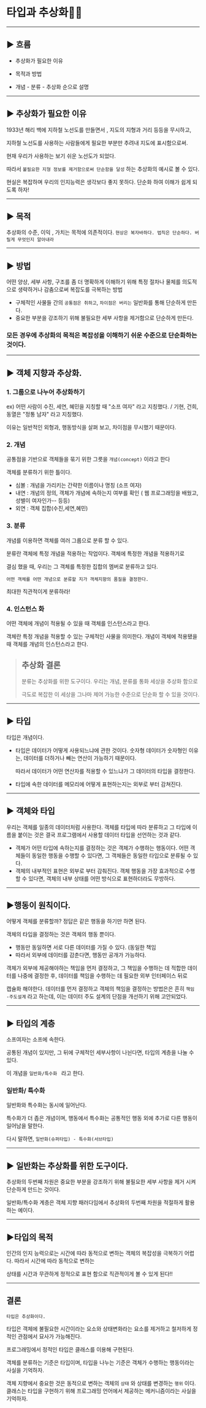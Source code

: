 # 타입과 추상화🧑‍🦯

---

## ▶ 흐름

- 추상화가 필요한 이유

- 목적과 방법
- 개념 - 분류 - 추상화 순으로 설명

---



## ▶ 추상화가 필요한 이유

1933년 해리 백에 지하철 노선도를 만들면서 , 지도의 지형과 거리 등등을 무시하고, 

 지하철 노선도를 사용하는 사람들에게 필요한 부분만 추려내 지도에 표시함으로써. 

현재 우리가 사용하는 보기 쉬운 노선도가 되었다. 



따라서 `불필요한 지형 정보를 제거함으로써 단순함을 달성` 하는 추상화의 예시로 볼 수 있다. 

현실은 복잡하며 우리의 인지능력은 생각보다 좋지 못하다. 단순화 하여 이해가 쉽게 되도록 하자!



---

## ▶ 목적

추상화의 수준, 이익 , 가치는 목적에 의존적이다. `현상은 복자바하다. 법칙은 단순하다. 버릴게 무엇인지 알아내라`

---

## ▶ 방법

어떤 양상, 세부 사항, 구조를 좀 더 명확하게 이해하기 위해 특정 절차나 물체를 의도적으로 생략하거나 감춤으로써 복잡도를 극복하는 방법 

- 구체적인 사물들 간의 `공통점은 취하고`,  `차이점은 버리는` 일반화를 통해 단순하게 만든다. 
- 중요한 부분을 강조하기 위해 불필요한 세부 사항을 제거함으로 단순하게 만든다. 

### 모든 경우에 추상화의 목적은 복잡성을 이해하기 쉬운 수준으로 단순화하는 것이다. 

---

## ▶ 객체 지향과 추상화.



### 1. 그룹으로 나누어 추상화하기

ex) 어떤 사람이 수진, 세연, 혜민을 지칭할 때 "소프 여자" 라고 지칭했다. / 기현, 건희, 동열은 "정통 남자" 라고 지칭했다. 

이유는 일반적인 외형과, 행동방식을 살펴 보고, 차이점을 무시했기 때문이다. 



 ### 2. 개념

공통점을 기반으로 객체들을 묶기 위한 그릇을  `개념(concept)` 이라고 한다

객체를 분류하기 위한 틀이다.

- 심볼 : 개념을 가리키는 간략한 이름이나 명칭 (소프 여자)
- 내연 : 개념의 정의, 객체가 개념에 속하는지 여부를 확인 ( 웹 프로그래밍을 배웠고, 성별이 여자인가-- 등등)
- 외연 : 객체 집합(수진,세연,혜민)



### 3. 분류

개념를 이용하면 객체를 여러 그룹으로 분류 할 수 있다. 

분류란 객체에 특정 개념을 적용하는 작업이다. 객체에 특정한 개념을 적용하기로  

결심 했을 때, 우리는 그 객체를 특정한 집합의 멤버로 분류하고 있다.

`어떤 객체를 어떤 개념으로 분류할 지가 객체지향의 품질을 결정한다. `

최대한 직관적이게 분류하라!



### 4. 인스턴스 화

어떤 객체에 개념이 적용될 수 있을 때 객체를 인스턴스라고 한다.

객체란 특정 개념을 적용할 수 있는 구체적인 사물을 의미한다. 개념이 객체에 적용됐을 때 객체를 개념의 인스턴스라고 한다. 



> ## 추상화 결론
>
> 분류는 추상화를 위한 도구이다. 우리는 개념, 분류를 통화 세상을 추상화 함으로 
>
> 극도로 복잡한 이 세상을 그나마 제어 가능한 수준으로 단순화 할 수 있을 것이다. 



---

## ▶ 타입

타입은 개념이다. 

- 타입은 데이터가 어떻게 사용되느냐에 관한 것이다. 숫자형 데이터가 숫자형인 이유는, 데이터를 더하거나 빼는 연산이 가능하기 때문이다. 

  따라서 데이터가 어떤 연산자를 적용할 수 있느냐가 그 데이터의 타입을 결정한다.

- 타입에 속한 데이터를 메모리에 어떻게 표현하는지는 외부로 부터 감쳐진다.

---

## ▶ 객체와 타입

우리는 객체를 일종의 데이터처럼 사용한다. 객체를 타입에 따라 분류하고 그 타입에 이름을 붙이는 것은 결국 프로그램에서 사용할 데이터 타입을 선언하는 것과 같다.



- 객체가 어떤 타입에 속하는지를 결정하는 것은 객체가 수행하는 행동이다. 어떤 객체들이 동일한 행동을 수행할 수 있다면, 그 객체들은 동일한 타입으로 분류될 수 있다. 
- 객체의 내부적인 표현은 외부로 부터 감춰진다. 객체 행동을 가장 효과적으로 수행할 수 있다면, 객체의 내부 상태를 어떤 방식으로 표현하더라도 무방하다.



---

## ▶행동이 원칙이다.

어떻게 객체를 분류할까? 정답은 같은 행동을 하기만 하면 된다. 

객체의 타입을 결정하는 것은 객체의 행동 뿐이다. 

- 행동만 동일하면 서로 다른 데이터를 가질 수 있다. (동일한 책임
- 따라서 외부에 데이터를 감춘다면, 행동만 공개가 가능하다.



객체가 외부에 제공해야하는 책임을 먼저 결정하고, 그 책임을 수행하는 데 적합한 데이터를 나중에 결정한 후, 데이터를 책임을 수행하는 데 필요한 외부 인터페이스 뒤로

캡슐화 해야한다. 데이터를 먼저 결정하고 객체의 책임을 결정하는 방법은은 흔히 `책임 -주도설계` 라고 하는데, 이는 데이터 주도 설계의 단점을 개선하기 위해 고안되었다. 



---

## ▶ 타입의 계층

소프여자는 소프에 속한다. 

공통된 개념이 있지만, 그 뒤에 구체적인 세부사항이 나뉜다면, 타입의 계층을 나눌 수 있다.

이 개념을 `일반화/특수화 ` 라고 한다. 



### 일반화/ 특수화

일반화와 특수화는 동시에 일어난다.

특수화가 더 좁은 개념이며, 행동에서 특수화는 공통적인 행동 외에 추가로 다른 행동이 일어남을 말한다. 

다시 말하면, `일반화(슈퍼타입) - 특수화(서브타입)`

---

## ▶ 일반화는 추상화를 위한 도구이다.

추상화의 두번째 차원은 중요한 부분을 강조하기 위해 불필요한 세부 사항을 제거 시켜 단순하게 만드는 것이다. 

일반화/특수화 계층은 객체 지향 패러다임에서 추상화의 두번째 차원을 적절하게 활용하는 예이다. 



---

## ▶타입의 목적

인간의 인지 능력으로는 시간에 따라 동적으로 변하는 객체의 복잡성을 극복하기 어렵다. 따라서 시간에 따라 동적으로 변하는

상태를 시간과 무관하게 정적으로 표현 함으로 직관적이게 볼 수 있게 된다!!



---

## 결론

`타입은 추상화이다.`

타입은 객체에 불필요한 시간이라는 요소와 상태변화라는 요소를 제거하고 철저하게 정적인 관점에서 묘사가 가능해진다.

프로그래밍에서 정적인 타입은 클래스를 이용해 구현된다. 

객체를 분류하는 기준은 타입이며, 타입을 나누는 기준은 객체가 수행하는 행동이라는 사실을 기억하자.

객체 지향에서 중요한 것은 동적으로 변하는 객체의 `상태` 와 상태를 변경하는 `행위` 이다. 클래스는 타입을 구현하기 위해 프로그래밍 언어에서 제공하는 메커니즘이라는 사실을 기억하자.







